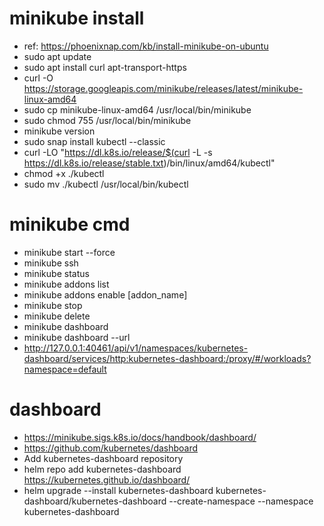 # minikube install
- ref: https://phoenixnap.com/kb/install-minikube-on-ubuntu
- sudo apt update
- sudo apt install curl apt-transport-https
- curl -O https://storage.googleapis.com/minikube/releases/latest/minikube-linux-amd64
- sudo cp minikube-linux-amd64 /usr/local/bin/minikube
- sudo chmod 755 /usr/local/bin/minikube
- minikube version
- sudo snap install kubectl --classic
- curl -LO "https://dl.k8s.io/release/$(curl -L -s https://dl.k8s.io/release/stable.txt)/bin/linux/amd64/kubectl"
- chmod +x ./kubectl
- sudo mv ./kubectl /usr/local/bin/kubectl

# minikube cmd
- minikube start --force
- minikube ssh
- minikube status
- minikube addons list
- minikube addons enable [addon_name]
- minikube stop
- minikube delete
- minikube dashboard
- minikube dashboard --url
- http://127.0.0.1:40461/api/v1/namespaces/kubernetes-dashboard/services/http:kubernetes-dashboard:/proxy/#/workloads?namespace=default

# dashboard
- https://minikube.sigs.k8s.io/docs/handbook/dashboard/
- https://github.com/kubernetes/dashboard
- Add kubernetes-dashboard repository
- helm repo add kubernetes-dashboard https://kubernetes.github.io/dashboard/
- helm upgrade --install kubernetes-dashboard kubernetes-dashboard/kubernetes-dashboard --create-namespace --namespace kubernetes-dashboard
